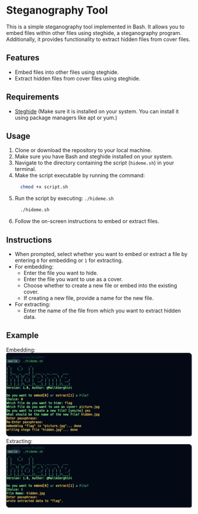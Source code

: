 # Steganography Tool

This is a simple steganography tool implemented in Bash. It allows you to embed files within other files using steghide, a steganography program. Additionally, it provides functionality to extract hidden files from cover files.

## Features

- Embed files into other files using steghide.
- Extract hidden files from cover files using steghide.

## Requirements

- [Steghide](https://steghide.sourceforge.net/) (Make sure it is installed on your system. You can install it using package managers like apt or yum.)

## Usage

1. Clone or download the repository to your local machine.
2. Make sure you have Bash and steghide installed on your system.
3. Navigate to the directory containing the script (`hideme.sh`) in your terminal.
4. Make the script executable by running the command:
    ```bash
      chmod +x script.sh
    ```
5. Run the script by executing: `./hideme.sh`
    ```bash
      ./hideme.sh
    ```
6. Follow the on-screen instructions to embed or extract files.

## Instructions

- When prompted, select whether you want to embed or extract a file by entering `0` for embedding or `1` for extracting.
- For embedding:
  - Enter the file you want to hide.
  - Enter the file you want to use as a cover.
  - Choose whether to create a new file or embed into the existing cover.
  - If creating a new file, provide a name for the new file.
- For extracting:
  - Enter the name of the file from which you want to extract hidden data.

## Example

Embedding:
![embedExample.png](./readme/embedExample.png "Title")
Extracting:
![extractExample.png](./readme/extractExample.png "Title")